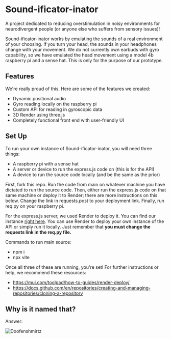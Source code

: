 # Sound-ificator-inator
A project dedicated to reducing overstimulation in noisy environments for neurodivergent people (or anyone else who suffers from sensory issues)!

Sound-ificator-inator works by emulating the sounds of a real environment of your choosing. If you turn your head, the sounds in your headphones change with your movement. We do not currently own earbuds with gyro capability, so we have emulated the head movement using a model 4b raspberry pi and a sense hat. This is only for the purpose of our prototype.

## Features
We're really proud of this. Here are some of the features we created:
- Dynamic positional audio
- Gyro reading locally on the raspberry pi
- Custom API for reading in gyroscopic data
- 3D Render using three.js
- Completely functional front end with user-friendly UI

## Set Up
To run your own instance of Sound-ificator-inator, you will need three things:
- A raspberry pi with a sense hat
- A server or device to run the express.js code on (this is for the API)
- A device to run the source code locally (and be the same as the prior)

First, fork this repo. Run the code from main on whatever machine you have dictated to run the source code. Then, either run the express.js code on that same machine or deploy it to Render; there are more instructions on this below. Change the link in requests.post to your deployment link. Finally, run req.py on your raspberry pi.

For the express.js server, we used Render to deploy it. You can find our instance [right here](https://soundificatorinator.onrender.com/). You can use Render to deploy your own instance of the API or simply run it locally. Just remember that **you must change the requests link in the req.py file.**

Commands to run main source:
- npm i
- npx vite

Once all three of these are running, you're set! For further instructions or help, we recommend these resources:
- https://mui.com/toolpad/how-to-guides/render-deploy/
- https://docs.github.com/en/repositories/creating-and-managing-repositories/cloning-a-repository

## Why is it named that?
Answer:

![Doofenshmirtz](https://thepioneerpress.org/wp-content/uploads/2021/05/DoofenshmirtzFull.jpg)
